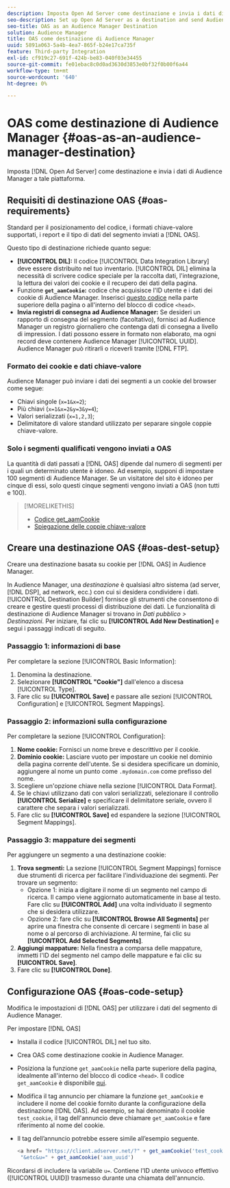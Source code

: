 ```yaml
---
description: Imposta Open Ad Server come destinazione e invia i dati di Audience Manager a tale piattaforma.
seo-description: Set up Open Ad Server as a destination and send Audience Manager data to that platform.
seo-title: OAS as an Audience Manager Destination
solution: Audience Manager
title: OAS come destinazione di Audience Manager
uuid: 5891a063-5a4b-4ea7-865f-b24e17ca735f
feature: Third-party Integration
exl-id: cf919c27-691f-424b-be83-040f03e34455
source-git-commit: fe01ebac8c0d0ad3630d3853e0bf32f0b00f6a44
workflow-type: tm+mt
source-wordcount: '640'
ht-degree: 0%

---
```


# OAS come destinazione di Audience Manager {#oas-as-an-audience-manager-destination}

Imposta [!DNL Open Ad Server] come destinazione e invia i dati di Audience Manager a tale piattaforma.

## Requisiti di destinazione OAS {#oas-requirements}

Standard per il posizionamento del codice, i formati chiave-valore supportati, i report e il tipo di dati del segmento inviati a [!DNL OAS].

<!-- aam-oas-requirements.xml -->

Questo tipo di destinazione richiede quanto segue:

* **[!UICONTROL DIL]:** Il codice [!UICONTROL Data Integration Library] deve essere distribuito nel tuo inventario. [!UICONTROL DIL] elimina la necessità di scrivere codice speciale per la raccolta dati, l&#39;integrazione, la lettura dei valori dei cookie e il recupero dei dati della pagina.
* Funzione **`get_aamCookie`:** codice che acquisisce l&#39;ID utente e i dati dei cookie di Audience Manager. Inserisci [questo codice](../../features/destinations/get-aam-cookie-code.md) nella parte superiore della pagina o all&#39;interno del blocco di codice `<head>`.
* **Invia registri di consegna ad Audience Manager:** Se desideri un rapporto di consegna del segmento (facoltativo), fornisci ad Audience Manager un registro giornaliero che contenga dati di consegna a livello di impression. I dati possono essere in formato non elaborato, ma ogni record deve contenere Audience Manager [!UICONTROL UUID]. Audience Manager può ritirarli o riceverli tramite [!DNL FTP].

### Formato dei cookie e dati chiave-valore

Audience Manager può inviare i dati dei segmenti a un cookie del browser come segue:

* Chiavi singole (`x=1&x=2`);
* Più chiavi (`x=1&x=2&y=3&y=4`);
* Valori serializzati (`x=1,2,3`);
* Delimitatore di valore standard utilizzato per separare singole coppie chiave-valore.

### Solo i segmenti qualificati vengono inviati a OAS

La quantità di dati passati a [!DNL OAS] dipende dal numero di segmenti per i quali un determinato utente è idoneo. Ad esempio, supponi di impostare 100 segmenti di Audience Manager. Se un visitatore del sito è idoneo per cinque di essi, solo questi cinque segmenti vengono inviati a OAS (non tutti e 100).

>[!MORELIKETHIS]
>
>* [Codice get_aamCookie](../../features/destinations/get-aam-cookie-code.md)
>* [Spiegazione delle coppie chiave-valore](../../reference/key-value-pairs-explained.md)

## Creare una destinazione OAS {#oas-dest-setup}

Creare una destinazione basata su cookie per [!DNL OAS] in Audience Manager.

<!-- aam-oas-destination-setup.xml -->

In Audience Manager, una *destinazione* è qualsiasi altro sistema (ad server, [!DNL DSP], ad network, ecc.) con cui si desidera condividere i dati. [!UICONTROL Destination Builder] fornisce gli strumenti che consentono di creare e gestire questi processi di distribuzione dei dati. Le funzionalità di destinazione di Audience Manager si trovano in *Dati pubblico > Destinazioni*. Per iniziare, fai clic su **[!UICONTROL Add New Destination]** e segui i passaggi indicati di seguito.

### Passaggio 1: informazioni di base

Per completare la sezione [!UICONTROL Basic Information]:

1. Denomina la destinazione.
1. Selezionare **[!UICONTROL "Cookie"]** dall&#39;elenco a discesa [!UICONTROL Type].
1. Fare clic su **[!UICONTROL Save]** e passare alle sezioni [!UICONTROL Configuration] e [!UICONTROL Segment Mappings].

### Passaggio 2: informazioni sulla configurazione

Per completare la sezione [!UICONTROL Configuration]:

1. **Nome cookie:** Fornisci un nome breve e descrittivo per il cookie.
1. **Dominio cookie:** Lasciare vuoto per impostare un cookie nel dominio della pagina corrente dell&#39;utente. Se si desidera specificare un dominio, aggiungere al nome un punto come `.mydomain.com` come prefisso del nome.
1. Scegliere un&#39;opzione chiave nella sezione [!UICONTROL Data Format].
1. Se le chiavi utilizzano dati con valori serializzati, selezionare il controllo **[!UICONTROL Serialize]** e specificare il delimitatore seriale, ovvero il carattere che separa i valori serializzati.
1. Fare clic su **[!UICONTROL Save]** ed espandere la sezione [!UICONTROL Segment Mappings].

### Passaggio 3: mappature dei segmenti

Per aggiungere un segmento a una destinazione cookie:

1. **Trova segmenti:** La sezione [!UICONTROL Segment Mappings] fornisce due strumenti di ricerca per facilitare l&#39;individuazione dei segmenti. Per trovare un segmento:
   * Opzione 1: inizia a digitare il nome di un segmento nel campo di ricerca. Il campo viene aggiornato automaticamente in base al testo. Fare clic su **[!UICONTROL Add]** una volta individuato il segmento che si desidera utilizzare.
   * Opzione 2: fare clic su **[!UICONTROL Browse All Segments]** per aprire una finestra che consente di cercare i segmenti in base al nome o al percorso di archiviazione. Al termine, fai clic su **[!UICONTROL Add Selected Segments]**.
1. **Aggiungi mappature:** Nella finestra a comparsa delle mappature, immetti l&#39;ID del segmento nel campo delle mappature e fai clic su **[!UICONTROL Save]**.
1. Fare clic su **[!UICONTROL Done]**.

## Configurazione OAS {#oas-code-setup}

Modifica le impostazioni di [!DNL OAS] per utilizzare i dati del segmento di Audience Manager.

<!-- aam-oas-code.xml -->

Per impostare [!DNL OAS]

* Installa il codice [!UICONTROL DIL] nel tuo sito.
* Crea OAS come destinazione cookie in Audience Manager.
* Posiziona la funzione `get_aamCookie` nella parte superiore della pagina, idealmente all&#39;interno del blocco di codice `<head>`. Il codice `get_aamCookie` è disponibile [qui](../../features/destinations/get-aam-cookie-code.md).
* Modifica il tag annuncio per chiamare la funzione `get_aamCookie` e includere il nome del cookie fornito durante la configurazione della destinazione [!DNL OAS]. Ad esempio, se hai denominato il cookie `test_cookie`, il tag dell&#39;annuncio deve chiamare `get_aamCookie` e fare riferimento al nome del cookie.
* Il tag dell’annuncio potrebbe essere simile all’esempio seguente.

  ```js
  <a href= "https://client.adserver.net/?" + get_aamCookie('test_cookie') +
   "&etc&u=" + get_aamCookie('aam_uuid')
  ```

Ricordarsi di includere la variabile `u=`. Contiene l&#39;ID utente univoco effettivo ([!UICONTROL UUID]) trasmesso durante una chiamata dell&#39;annuncio.
